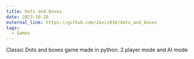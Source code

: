 ```yaml
---
title: Dots and Boxes
date: 2023-10-26
external_link: https://github.com/Zaxis018/dots_and_boxes
tags:
  - Games
---
```

Classic Dots and boxes game made in python. 2 player mode and AI mode

<!--more-->

